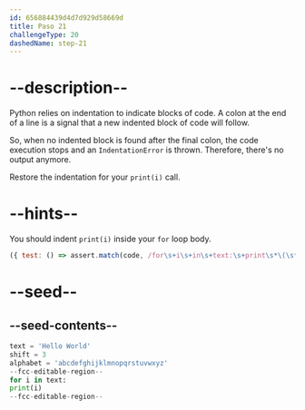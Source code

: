 ```yaml
---
id: 656884439d4d7d929d58669d
title: Paso 21
challengeType: 20
dashedName: step-21
---
```


# --description--

Python relies on indentation to indicate blocks of code. A colon at the end of a line is a signal that a new indented block of code will follow.

So, when no indented block is found after the final colon, the code execution stops and an `IndentationError` is thrown. Therefore, there's no output anymore.

Restore the indentation for your `print(i)` call.

# --hints--

You should indent `print(i)` inside your `for` loop body.

```js
({ test: () => assert.match(code, /for\s+i\s+in\s+text:\s+print\s*\(\s*i\s*\)/) })
```

# --seed--

## --seed-contents--

```py
text = 'Hello World'
shift = 3
alphabet = 'abcdefghijklmnopqrstuvwxyz'
--fcc-editable-region--
for i in text:
print(i)
--fcc-editable-region--
```

